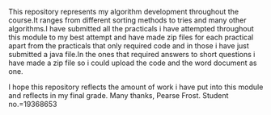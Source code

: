 This repository represents my algorithm development throughout the course.It ranges from different sorting methods to tries and many other algorithms.I have submitted all the practicals i have attempted throughout this module to my best attempt and have made zip files for each practical apart from the practicals that only required code and in those i have just submitted a java file.In the ones that required answers to short questions i have made a zip file so i could upload the code and the word document as one.

I hope this repository reflects the amount of work i have put into this module and reflects in my final grade.
Many thanks,
Pearse Frost.
Student no.=19368653
